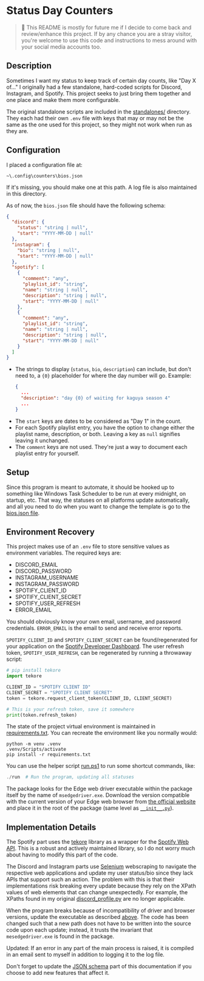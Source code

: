 # Status Day Counters

> :mega: This README is mostly for future me if I decide to come back and review/enhance this project. If by any chance you are a stray visitor, you're welcome to use this code and instructions to mess around with your social media accounts too.

## Description

Sometimes I want my status to keep track of certain day counts, like "Day X of..." I originally had a few standalone, hard-coded scripts for Discord, Instagram, and Spotify. This project seeks to just bring them together and one place and make them more configurable.

The original standalone scripts are included in the [standalones/](standalones/) directory. They each had their own `.env` file with keys that may or may not be the same as the one used for this project, so they might not work when run as they are.

## Configuration

I placed a configuration file at:
```
~\.config\counters\bios.json
```
If it's missing, you should make one at this path. A log file is also maintained in this directory.

As of now, the `bios.json` file should have the following schema:

```json
{
  "discord": {
    "status": "string | null",
    "start": "YYYY-MM-DD | null"
  },
  "instagram": {
    "bio": "string | null",
    "start": "YYYY-MM-DD | null"
  },
  "spotify": [
    {
      "comment": "any",
      "playlist_id": "string",
      "name": "string | null",
      "description": "string | null",
      "start": "YYYY-MM-DD | null"
    },
    {
      "comment": "any",
      "playlist_id": "string",
      "name": "string | null",
      "description": "string | null",
      "start": "YYYY-MM-DD | null"
    }
  ]
}
```

- The strings to display (`status`, `bio`, `description`) can include, but don't need to, a `{0}` placeholder for where the day number will go. Example:
  ```json
  {
    ...
    "description": "day {0} of waiting for kaguya season 4"
    ...
  }
  ```
- The `start` keys are dates to be considered as "Day 1" in the count.
- For each Spotify playlist entry, you have the option to change either the playlist name, description, or both. Leaving a key as `null` signifies leaving it unchanged.
- The `comment` keys are not used. They're just a way to document each playlist entry for yourself.

## Setup

Since this program is meant to automate, it should be hooked up to something like Windows Task Scheduler to be run at every midnight, on startup, etc. That way, the statuses on all platforms update automatically, and all you need to do when you want to change the template is go to the [bios.json file](#configuration).

## Environment Recovery

This project makes use of an `.env` file to store sensitive values as environment variables. The required keys are:

- DISCORD_EMAIL
- DISCORD_PASSWORD
- INSTAGRAM_USERNAME
- INSTAGRAM_PASSWORD
- SPOTIFY_CLIENT_ID
- SPOTIFY_CLIENT_SECRET
- SPOTIFY_USER_REFRESH
- ERROR_EMAIL

You should obviously know your own email, username, and password credentials. `ERROR_EMAIL` is the email to send and receive error reports.

`SPOTIFY_CLIENT_ID` and `SPOTIFY_CLIENT_SECRET` can be found/regenerated for your application on the [Spotify Developer Dashboard](https://developer.spotify.com/dashboard/applications). The user refresh token, `SPOTIFY_USER_REFRESH`, can be regenerated by running a throwaway script:

```python
# pip install tekore
import tekore

CLIENT_ID = "SPOTIFY CLIENT ID"
CLIENT_SECRET = "SPOTIFY CLIENT SECRET"
token = tekore.request_client_token(CLIENT_ID, CLIENT_SECRET)

# This is your refresh token, save it somewhere
print(token.refresh_token)
```

The state of the project virtual environment is maintained in [requirements.txt](requirements.txt). You can recreate the environment like you normally would:
```
python -m venv .venv
.venv/Scripts/activate
pip install -r requirements.txt
```

You can use the helper script [run.ps1](run.ps1) to run some shortcut commands, like:
```powershell
./run  # Run the program, updating all statuses
```

The package looks for the Edge web driver executable within the package itself by the name of `msedgedriver.exe`. Download the version compatible with the current version of your Edge web browser from [the official website](https://developer.microsoft.com/en-us/microsoft-edge/tools/webdriver/) and place it in the root of the package (same level as [`__init__.py`](counters/__init__.py)).

## Implementation Details

The Spotify part uses the [tekore](https://tekore.readthedocs.io/en/stable/index.html) library as a wrapper for the [Spotify Web API](https://developer.spotify.com/documentation/web-api/). This is a robust and actively maintained library, so I do not worry much about having to modify this part of the code.

The Discord and Instagram parts use [Selenium](https://selenium-python.readthedocs.io/) webscraping to navigate the respective web applications and update my user status/bio since they lack APIs that support such an action. The problem with this is that their implementations risk breaking every update because they rely on the XPath values of web elements that can change unexpectedly. For example, the XPaths found in my original [discord_profile.py](counters/update_discord.py) are no longer applicable.

When the program breaks because of incompatibility of driver and browser versions, update the executable as described [above](#environment-recovery). The code has been changed such that a new path does not have to be written into the source code upon each update; instead, it trusts the invariant that `mesedgedriver.exe` is found in the package.

Updated: If an error in any part of the main process is raised, it is compiled in an email sent to myself in addition to logging it to the log file.

Don't forget to update the [JSON schema](#configuration) part of this documentation if you choose to add new features that affect it.
